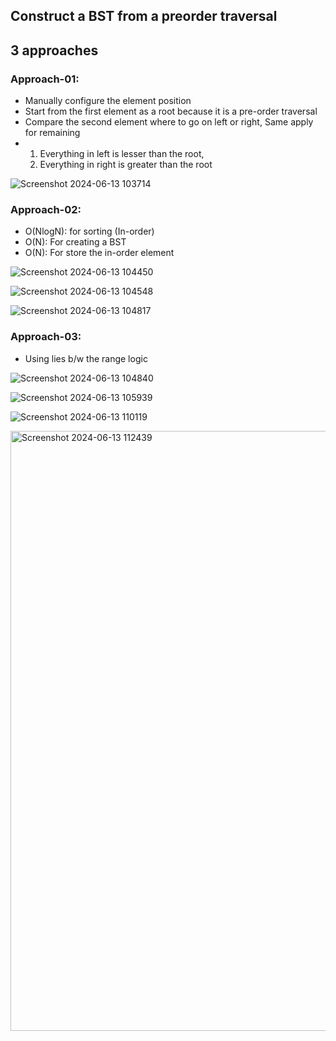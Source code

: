 
## Construct a BST from a preorder traversal

## 3 approaches

### Approach-01:
- Manually configure the element position
- Start from the first element as a root because it is a pre-order traversal
- Compare the second element where to go on left or right, Same apply for remaining
- 1. Everything in left is lesser than the root,
  2. Everything in right is greater than the root

![Screenshot 2024-06-13 103714](https://github.com/Mehul237/A2Z-DSA-Course/assets/117193057/335f2687-a940-4a6f-a05e-5e20bf6cac5a)

### Approach-02:
- O(NlogN): for sorting (In-order)
- O(N): For creating a BST
- O(N): For store the in-order element

![Screenshot 2024-06-13 104450](https://github.com/Mehul237/A2Z-DSA-Course/assets/117193057/31c117f9-cec0-48bc-9a07-ecaf80e46fbc)

![Screenshot 2024-06-13 104548](https://github.com/Mehul237/A2Z-DSA-Course/assets/117193057/b04e2bde-c6b0-4cd0-9a67-fb1ab063dfee)

![Screenshot 2024-06-13 104817](https://github.com/Mehul237/A2Z-DSA-Course/assets/117193057/d10a5d01-1d83-46a8-bd86-e81c0aa142cc)


### Approach-03:
- Using lies b/w the range logic

![Screenshot 2024-06-13 104840](https://github.com/Mehul237/A2Z-DSA-Course/assets/117193057/ac1d5035-d867-4d9e-8c9b-302de724c7df)

![Screenshot 2024-06-13 105939](https://github.com/Mehul237/A2Z-DSA-Course/assets/117193057/03d2bea5-458c-43f4-90af-f6994c5fdaa5)

![Screenshot 2024-06-13 110119](https://github.com/Mehul237/A2Z-DSA-Course/assets/117193057/b15554d8-cf7b-4a65-9ca9-8ef4dcf9b8dd)

<img width="960" alt="Screenshot 2024-06-13 112439" src="https://github.com/Mehul237/A2Z-DSA-Course/assets/117193057/d0749b91-c6b6-4cca-9157-5685d20b0903">

